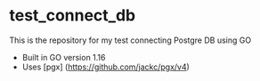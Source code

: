 # test_connect_db

This is the repository for my test connecting Postgre DB using GO

- Built in GO version 1.16
- Uses [pgx] (https://github.com/jackc/pgx/v4)